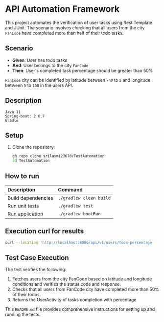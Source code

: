 # API Automation Framework

This project automates the verification of user tasks using Rest Template and JUnit. The scenario involves checking that all users from the city `FanCode` have completed more than half of their todo tasks.

## Scenario

- **Given**: User has todo tasks
- **And**: User belongs to the city `FanCode`
- **Then**: User's completed task percentage should be greater than 50%

`FanCode` city can be identified by latitude between `-40` to `5` and longitude between `5` to `100` in the users API.


## Description

```
Java 11
Spring-boot: 2.6.7
Gradle
```

## Setup

1. Clone the repository:
   ```sh
   gh repo clone srilaxmi23670/TestAutomation
   cd TestAutomation

## How to run

| Description        | Command                 |
|:-------------------|:------------------------|
| Build dependencies | `./gradlew clean build` |
| Run unit tests     | `./gradlew test`        |
| Run application    | `./gradlew bootRun`     |

## Execution curl for results
   ```sh
   curl --location 'http://localhost:8080/api/v1/users/todo-percentage
   ```

## Test Case Execution
The test verifies the following:

1. Fetches users from the city FanCode based on latitude and longitude conditions and verifies the status code and response.
2. Checks that all users from FanCode city have completed more than 50% of their todos.
3. Returns the UserActivity of tasks completion with percentage


This `README.md` file provides comprehensive instructions for setting up and running the tests.
